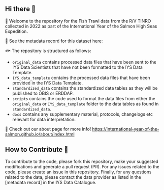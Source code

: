 ## Hi there 👋

🙋 Welcome to the repository for the Fish Trawl data from the R/V TINRO collected in 2022 as part of the International Year of the Salmon High Seas Expedition.

🤖 See the metadata record for this dataset here: 

🐟 The repository is structured as follows: 
  * `original_data` contains processed data files that have been sent to the IYS Data Scientists that have not been formatted to the IYS Data Template.
  * `IYS_data_template` contains the processed data files that have been provided in the IYS Data Template.
  * `standardized_data` contains the standardized data tables as they will be published to OBIS or ERDDAP. 
  * `scripts` contains the code used to format the data files from either the `original_data` or `IYS_data_template` folder to the data tables as found in `standardized_data`.
  * `docs` contains any supplementary material, protocols, changelogs etc relevant for data interpretation.

🦐 Check out our about page for more info! https://international-year-of-the-salmon.github.io/about/index.html

## How to Contribute 🚢 

To contribute to the code, please fork this repository, make your suggested modifications and generate a pull request (PR). For any issues related to the code, please create an issue in this repository. Finally, for any questions related to the data, please contact the data provider as listed in the [metadata record] in the IYS Data Catalogue.
